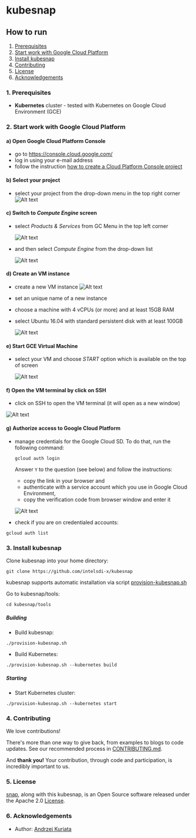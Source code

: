 # kubesnap

## How to run
1. [Prerequisites](#1-prerequisites)  
2. [Start work with Google Cloud Platform](#2-start-work-with-google-cloud-platform)  
3. [Install kubesnap](#3-install-kubesnap)
4. [Contributing](#4-contributing)  
5. [License](#5-license)  
6. [Acknowledgements](#6-acknowledgements)  

### 1. Prerequisites

- **Kubernetes** cluster - tested with Kubernetes on Google Cloud Environment (GCE)

### 2. Start work with Google Cloud Platform

#### a) Open Google Cloud Platform Console
 - go to https://console.cloud.google.com/  
 - log in using your e-mail address
 - follow the instruction [how to create a Cloud Platform Console project](https://cloud.google.com/storage/docs/quickstart-console)


#### b) Select your project  
- select your project from the drop-down menu in the top right corner
  ![Alt text](docs/images/image_01.png "Selecting a project in Cloud Platform Console")  

#### c) Switch to _**Compute Engine**_ screen

- select _Products & Services_ from GC Menu in the top left corner  

  ![Alt text](docs/images/image_02.png "Google Cloud Console Menu") 

- and then select _Compute Engine_ from the drop-down list

  ![Alt text](docs/images/image_03.png "Selecting Compute Engine in Google Cloud Console Menu")

#### d) Create an VM instance  
- create a new VM instance
  ![Alt text](docs/images/image_04.png "Creating an VM instance")  

- set an unique name of a new instance
- choose a machine with 4 vCPUs (or more) and at least 15GB RAM
- select Ubuntu 16.04 with standard persistent disk with at least 100GB

  ![Alt text](docs/images/image_05.png "Setting up a new VM")  

#### e) Start GCE Virtual Machine  
- select your VM and choose _START_ option which is available on the top of screen

  ![Alt text](docs/images/image_06.png "Staring an VM instance")  

#### f) Open the VM terminal by click on SSH  
 -  click on SSH to open the VM terminal (it will open as a new window)

  ![Alt text](docs/images/image_07.png "Opening the terminal of Virtual Machine") 

#### g) Authorize access to Google Cloud Platform  
- manage credentials for the Google Cloud SD. To do that, run the following command:
  ```
  gcloud auth login
  ```
  Answer `Y` to the question (see below) and follow the instructions:
  -	copy the link in your browser and 
  -	authenticate with a service account which you use in Google Cloud Environment,
  - copy the verification code from browser window and enter it

  ![Alt text](docs/images/image_08.png "Access authorization to Google Cloud Platform")

- check if you are on credentialed accounts:  
 ```
 gcloud auth list
 ```


### 3. Install kubesnap  
Clone kubesnap into your home directory:
```
git clone https://github.com/intelsdi-x/kubesnap
```
kubesnap supports automatic installation via script [provision-kubesnap.sh](https://github.com/intelsdi-x/kubesnap/blob/master/tools/provision-kubesnap.sh)

Go to kubesnap/tools:
```
cd kubesnap/tools
```

##### Building

- Build kubesnap:
```
./provision-kubesnap.sh
```

- Build Kubernetes:
```
./provision-kubesnap.sh --kubernetes build
```
##### Starting
- Start Kubernetes cluster:
```
./provision-kubesnap.sh --kubernetes start
```  

### 4. Contributing
We love contributions!

There's more than one way to give back, from examples to blogs to code updates. See our recommended process in [CONTRIBUTING.md](CONTRIBUTING.md).

And **thank you!** Your contribution, through code and participation, is incredibly important to us.

### 5. License
[snap](http://github.com:intelsdi-x/snap), along with this kubesnap, is an Open Source software released under the Apache 2.0 [License](LICENSE).

### 6. Acknowledgements
* Author: [Andrzej Kuriata](https://github.com/andrzej-k/)
